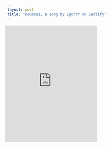 ```yaml
---
 layout: post 
 title: "Houmous, a song by Igorrr on Spotify"
---
```


<iframe src="https://open.spotify.com/track/0Zy1tSVAQ8pIugxsEbeAar?si=0yHy-hjdTxWmNrzHT77hbQ" width="300" height="380" frameborder="0" allowtransparency="true" allow="encrypted-media"></iframe>
